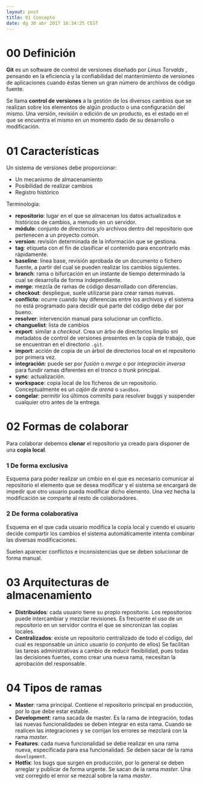```yaml
---
layout: post
title: 01 Concepto
date: dg 30 abr 2017 16:34:25 CEST 
---
```



# 00 Definición #

**Git** es un software de control de versiones diseñado por *Linus Torvalds* , pensando en la eficiencia y la confiabilidad del mantenimiento de versiones de aplicaciones cuando éstas tienen un gran número de archivos de código fuente.

Se llama **control de versiones** a la gestión de los diversos cambios que se realizan sobre los elementos de algún producto o una configuración del mismo. Una versión, revisión o edición de un producto, es el estado en el que se encuentra el mismo en un momento dado de su desarrollo o modificación.

# 01 Características #

Un sistema de versiones debe proporcionar:

- Un mecanismo de almacenamiento
- Posibilidad de realizar cambios
- Registro histórico

Terminología:

- **repositorio**: lugar en el que se almacenan los datos actualizados e históricos de cambios, a menudo en un servidor.
- **módulo**: conjunto de directorios y/o archivos dentro del repositorio que pertenecen a un proyecto común.
- **version**: revisión determinada de la información que se gestiona.
- **tag**: etiqueta con el fin de clasificar el contenido para encontrarlo más rápidamente.
- **baseline**: línea base, revisión aprobada de un documento o fichero fuente, a partir del cual se pueden realizar los cambios siguientes.
- **branch**: rama o bifurcación en un instante de tiempo determinado la cual se desarrolla de forma independiente.
- **merge**: mezcla de ramas de código desarrollado con diferencias.
- **checkout**: despliegue, suele utilizarse para crear ramas nuevas.
- **conflicto**: ocurre cuando hay diferencias entre los archivos y el sistema no está programado para decidir qué parte del código debe dar por bueno.
- **resolver**: intervención manual para solucionar un conflicto.
- **changuelist**: lista de cambios
- **export**: similar a *checkout*. Crea un árbo de directorios limplio sni metadatos de control de versiones presentes en la copia de trabajo, que se encuentran en el directorio `.git`.
- **import**: acción de copia de un árbol de directorios local en el repositorio por primera vez.
- **integración**: puede ser por *fusión* o *merge* o por *integración inversa* para fundir ramas diferentes en el tronco o *trunk* principal.
- **sync**: actualización.
- **workspace**: copia local de los ficheros de un repositorio. Conceptualmente es un *cajón de arena* o `sandbox`.
- **congelar**: permitir los últimos commits para resolver buggs y suspender cualquier otro antes de la entrega.


# 02 Formas de colaborar #

Para colaborar debemos **clonar** el repositorio ya creado para disponer de una **copia local**.

### 1 De forma exclusiva ###

Esquema para poder realizar un cmbio en el que es necesario comunicar al repositorio el elemento que se desea modificar y el sistema se encargará de impedir que otro usuario pueda modificar dicho elemento. Una vez hecha la modificación se comparte al resto de colaboradores.

### 2 De forma colaborativa ###

Esquema en el que cada usuario modifica la copia local y cuendo el usuario decide compartir los cambios el sistema automáticamente intenta combinar las diversas modificaciones.

Suelen aparecer conflictos e inconsistencias que se deben solucionar de forma manual.


# 03 Arquitecturas de almacenamiento ##

- **Distribuidos**: cada usuario tiene su propio repositorio. Los repositorios puede intercambiar y mezclar revisiones. Es frecuente el uso de un repositorio en un servidor contra el que se sincronizan las copias locales.
- **Centralizados**: existe un repositorio centralizado de todo el código, del cual es responsable un único usuario (o conjunto de ellos) Se facilitan las tareas administrativas a cambio de reducir flexibilidad, pues todas las decisiones fuertes, como crear una nueva rama, necesitan la aprobación del responsable.


# 04 Tipos de ramas #

- **Master**: rama principal. Contiene el repositorio principal en producción, por lo que debe estar estable.
- **Development**: rama sacada de master. Es la rama de integración, todas las nuevas funcionalidades se deben integrar en esta rama. Cuando se realicen las integraciones y se corrijan los errores se mezclará con la rama *master*.
- **Features**: cada nueva funcionalidad se debe realizar en una rama nueva, especificada para esa funcionalidad. Se deben sacar de la rama `development`.
- **Hotfix**: los bugs que surgen en producción, por lo general se deben arreglar y publicar de forma urgente. Se sacan de la rama *master*. Una vez corregido el error se mezcal sobre la rama *master*.

